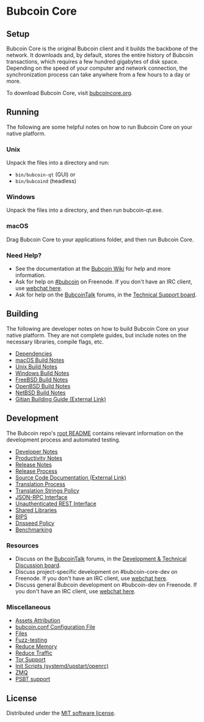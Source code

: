 Bubcoin Core
=============

Setup
---------------------
Bubcoin Core is the original Bubcoin client and it builds the backbone of the network. It downloads and, by default, stores the entire history of Bubcoin transactions, which requires a few hundred gigabytes of disk space. Depending on the speed of your computer and network connection, the synchronization process can take anywhere from a few hours to a day or more.

To download Bubcoin Core, visit [bubcoincore.org](https://bubcoincore.org/en/download/).

Running
---------------------
The following are some helpful notes on how to run Bubcoin Core on your native platform.

### Unix

Unpack the files into a directory and run:

- `bin/bubcoin-qt` (GUI) or
- `bin/bubcoind` (headless)

### Windows

Unpack the files into a directory, and then run bubcoin-qt.exe.

### macOS

Drag Bubcoin Core to your applications folder, and then run Bubcoin Core.

### Need Help?

* See the documentation at the [Bubcoin Wiki](https://en.bubcoin.it/wiki/Main_Page)
for help and more information.
* Ask for help on [#bubcoin](https://webchat.freenode.net/#bubcoin) on Freenode. If you don't have an IRC client, use [webchat here](https://webchat.freenode.net/#bubcoin).
* Ask for help on the [BubcoinTalk](https://bubcointalk.org/) forums, in the [Technical Support board](https://bubcointalk.org/index.php?board=4.0).

Building
---------------------
The following are developer notes on how to build Bubcoin Core on your native platform. They are not complete guides, but include notes on the necessary libraries, compile flags, etc.

- [Dependencies](dependencies.md)
- [macOS Build Notes](build-osx.md)
- [Unix Build Notes](build-unix.md)
- [Windows Build Notes](build-windows.md)
- [FreeBSD Build Notes](build-freebsd.md)
- [OpenBSD Build Notes](build-openbsd.md)
- [NetBSD Build Notes](build-netbsd.md)
- [Gitian Building Guide (External Link)](https://github.com/bubcoin-core/docs/blob/master/gitian-building.md)

Development
---------------------
The Bubcoin repo's [root README](/README.md) contains relevant information on the development process and automated testing.

- [Developer Notes](developer-notes.md)
- [Productivity Notes](productivity.md)
- [Release Notes](release-notes.md)
- [Release Process](release-process.md)
- [Source Code Documentation (External Link)](https://doxygen.bubcoincore.org/)
- [Translation Process](translation_process.md)
- [Translation Strings Policy](translation_strings_policy.md)
- [JSON-RPC Interface](JSON-RPC-interface.md)
- [Unauthenticated REST Interface](REST-interface.md)
- [Shared Libraries](shared-libraries.md)
- [BIPS](bips.md)
- [Dnsseed Policy](dnsseed-policy.md)
- [Benchmarking](benchmarking.md)

### Resources
* Discuss on the [BubcoinTalk](https://bubcointalk.org/) forums, in the [Development & Technical Discussion board](https://bubcointalk.org/index.php?board=6.0).
* Discuss project-specific development on #bubcoin-core-dev on Freenode. If you don't have an IRC client, use [webchat here](https://webchat.freenode.net/#bubcoin-core-dev).
* Discuss general Bubcoin development on #bubcoin-dev on Freenode. If you don't have an IRC client, use [webchat here](https://webchat.freenode.net/#bubcoin-dev).

### Miscellaneous
- [Assets Attribution](assets-attribution.md)
- [bubcoin.conf Configuration File](bubcoin-conf.md)
- [Files](files.md)
- [Fuzz-testing](fuzzing.md)
- [Reduce Memory](reduce-memory.md)
- [Reduce Traffic](reduce-traffic.md)
- [Tor Support](tor.md)
- [Init Scripts (systemd/upstart/openrc)](init.md)
- [ZMQ](zmq.md)
- [PSBT support](psbt.md)

License
---------------------
Distributed under the [MIT software license](/COPYING).
